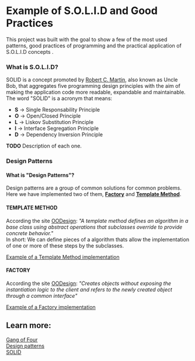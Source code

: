 # Example of S.O.L.I.D and Good Practices
This project was built with the goal to show a few of the most used patterns, good practices of programming and the practical application of S.O.L.I.D concepts .

### **What is S.O.L.I.D?**
SOLID is a concept promoted by [Robert C. Martin](https://en.wikipedia.org/wiki/Robert_C._Martin), also known as Uncle Bob, that aggregates five programming design principles with the aim of making the application code more readable, expandable and maintainable.
The word "SOLID" is a acronym that means:
* **S** -> Single Responsability Principle
* **O** -> Open/Closed Principle
* **L** -> Liskov Substitution Principle
* **I** -> Interface Segregation Principle
* **D** -> Dependency Inversion Principle

**TODO** Description of each one.

### **Design Patterns**
#### What is "Design Patterns"?
Design patterns are a group of common solutions for common problems.  
Here we have implemented two of them, [**Factory**](#factory) and [**Template Method**](#template-method).

#### **TEMPLATE METHOD**
According the site [OODesign](http://www.oodesign.com/template-method-pattern.html): *"A template method defines an algorithm in a base class using abstract operations that subclasses override to provide concrete behavior."*  
In short: We can define pieces of a algorithm thats allow the implementation of one or more of these steps by the subclasses.

[Example of a Template Method implementation](solid/Sample2/BankTemplate.cs)

#### **FACTORY**
According the site [OODesign](http://www.oodesign.com/factory-pattern.html): *"Creates objects without exposing the instantiation logic to the client and refers to the newly created object through a common interface"*

[Example of a Factory implementation](solid/Sample2/BankFactory.cs)

## Learn more:
[Gang of Four](http://www.blackwasp.co.uk/gofpatterns.aspx)  
[Design patterns](http://www.oodesign.com/)  
[SOLID](https://scotch.io/bar-talk/s-o-l-i-d-the-first-five-principles-of-object-oriented-design)  